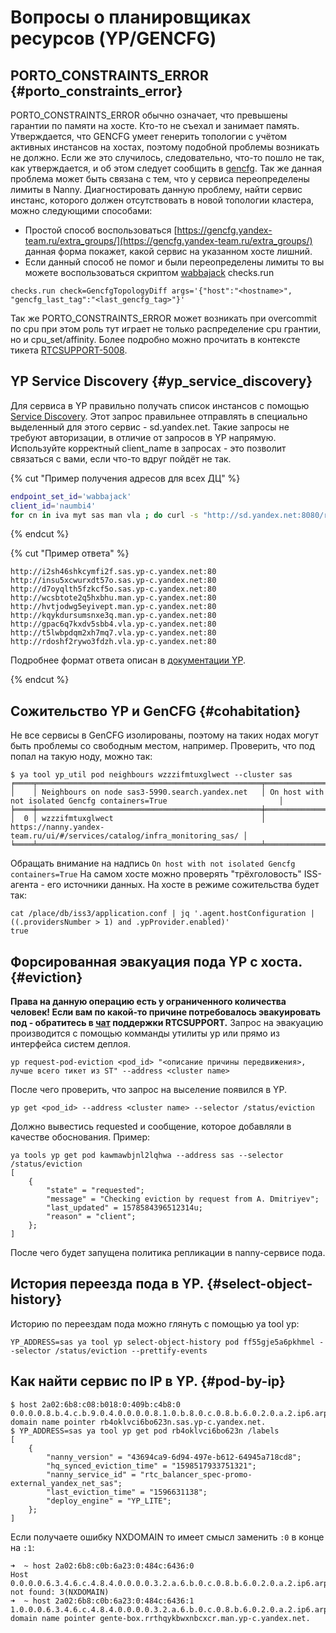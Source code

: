 # Вопросы о планировщиках ресурсов (YP/GENCFG)
## PORTO_CONSTRAINTS_ERROR {#porto_constraints_error}
PORTO_CONSTRAINTS_ERROR обычно означает, что превышены гарантии по памяти на хосте. Кто-то не съехал и занимает память.
Утверждается, что GENCFG умеет генерить топологии с учётом активных инстансов на хостах, поэтому подобной проблемы возникать не должно. Если же это случилось, следовательно, что-то пошло не так, как утверждается, и об этом следует сообщить в [gencfg](https://h.yandex-team.ru/?https%3A%2F%2Ft.me%2Fjoinchat%2FBlz_uD9XGMHGSqjiPlFXVw).
Так же данная проблема может быть связана с тем, что у сервиса переопределены лимиты в Nanny.
Диагностировать данную проблему, найти сервис инстанс, которого должен отсутствовать в новой топологии кластера, можно следующими способами:
- Простой способ воспользоваться [https://gencfg.yandex-team.ru/extra_groups/](https://gencfg.yandex-team.ru/extra_groups/) данная форма покажет, какой сервис на указанном хосте лишний.
- Если данный способ не помог и были переопределены лимиты то вы можете воспользоваться скриптом [wabbajack](https://wiki.yandex-team.ru/jandekspoisk/sepe/dezhurnajasmena/wabbajack/Wabbajack-Install-guide/?from=%252Fjandekspoisk%252Fsepe%252Fdezhurnajasmena%252Fwabbajack%252Fwabbajack-servis-avtomaticheskogo-sbora-diagnostiki%252FWabbajack-Install-guide%252F) checks.run

```
checks.run check=GencfgTopologyDiff args='{"host":"<hostname>", "gencfg_last_tag":"<last_gencfg_tag>"}'
```

Так же PORTO_CONSTRAINTS_ERROR может возникать при overcommit по cpu при этом роль тут играет не только распределение cpu грантии, но и cpu_set/affinity. Более подробно можно прочитать в контексте тикета [RTCSUPPORT-5008](https://st.yandex-team.ru/RTCSUPPORT-3845).

## YP Service Discovery {#yp_service_discovery}
Для сервиса в YP правильно получать список инстансов с помощью [Service Discovery](https://wiki.yandex-team.ru/yp/yp-quick-start-guide/#yp.sd).
Этот запрос правильнее отправлять в специально выделенный для этого сервис - sd.yandex.net. Такие запросы не требуют авторизации, в отличие от запросов в YP напрямую.
Используйте корректный client_name в запросах - это позволит связаться с вами, если что-то вдруг пойдёт не так.

{% cut "Пример получения адресов для всех ДЦ" %}

```bash
endpoint_set_id='wabbajack'
client_id='naumbi4'
for cn in iva myt sas man vla ; do curl -s "http://sd.yandex.net:8080/resolve_endpoints/json" --data '{"cluster_name": "'"${cn}"'", "endpoint_set_id": "'"${endpoint_set_id}"'", "client_name": "'"${client_id}"'"}' | jq -c '{"'"${cn}"'": .endpoint_set.endpoints}' ; done | jq -sr '. | add | map(. | values) | add | map("http://" + .fqdn + ":" + (.port | tostring))[]'
```

{% endcut %}

{% cut "Пример ответа" %}

```(json)
http://i2sh46shkcymfi2f.sas.yp-c.yandex.net:80
http://insu5xcwurxdt57o.sas.yp-c.yandex.net:80
http://d7oyqlth5fzkcf5o.sas.yp-c.yandex.net:80
http://wcsbtote2q5hxbhu.man.yp-c.yandex.net:80
http://hvtjodwg5eyivept.man.yp-c.yandex.net:80
http://kqykdursumsnxe3q.man.yp-c.yandex.net:80
http://gpac6q7kxdv5sbb4.vla.yp-c.yandex.net:80
http://t5lwbpdqm2xh7mq7.vla.yp-c.yandex.net:80
http://rdoshf2rywo3fdzh.vla.yp-c.yandex.net:80
```
Подробнее формат ответа описан в [документации YP](https://wiki.yandex-team.ru/yp/yp-quick-start-guide/#yp.sd).

{% endcut %}

## Сожительство YP и GenCFG {#cohabitation}
Не все сервисы в GenCFG изолированы, поэтому на таких нодах могут быть проблемы со свободным местом, например.
Проверить, что под попал на такую ноду, можно так:

```
$ ya tool yp_util pod neighbours wzzzifmtuxglwect --cluster sas
╒════╤══════════════════════════════════════════════════╤══════════════════════════════════════════════════════════════════════════╕
│    │ Neighbours on node sas3-5990.search.yandex.net   │ On host with not isolated Gencfg containers=True                         │
╞════╪══════════════════════════════════════════════════╪══════════════════════════════════════════════════════════════════════════╡
│  0 │ wzzzifmtuxglwect                                 │ https://nanny.yandex-team.ru/ui/#/services/catalog/infra_monitoring_sas/ │
╘════╧══════════════════════════════════════════════════╧══════════════════════════════════════════════════════════════════════════╛
```

Обращать внимание на надпись `On host with not isolated Gencfg containers=True`
На самом хосте можно проверять "трёхголовость" ISS-агента - его источники данных.
На хосте в режиме сожительства будет так:

```
cat /place/db/iss3/application.conf | jq '.agent.hostConfiguration | ((.providersNumber > 1) and .ypProvider.enabled)'
true
```

## Форсированная эвакуация пода YP с хоста. {#eviction}
**Права на данную операцию есть у ограниченного количества человек! Если вам по какой-то причине потребовалось эвакуировать под - обратитесь в [чат](https://t.me/joinchat/Be0kOD50fVxMoi_8hPvG6Q) поддержки RTCSUPPORT.**
Запрос на эвакуацию производится с помощью комманды утилиты yp или прямо из интерфейса систем деплоя.

```
yp request-pod-eviction <pod_id> "<описание причины передвижения>, лучше всего тикет из ST" --address <cluster name>
```
После чего проверить, что запрос на выселение появился в YP.

```
yp get <pod_id> --address <cluster name> --selector /status/eviction
```
Должно вывестись requested и сообщение, которое добавляли в качестве обоснования. Пример:

```
ya tools yp get pod kawmawbjnl2lqhwa --address sas --selector /status/eviction
[
    {
        "state" = "requested";
        "message" = "Checking eviction by request from A. Dmitriyev";
        "last_updated" = 1578584396512314u;
        "reason" = "client";
    };
]
```

После чего будет запущена политика репликации в nanny-сервисе пода.

## История переезда пода в YP. {#select-object-history}

Историю по переездам пода можно глянуть с помощью ya tool yp:

```
YP_ADDRESS=sas ya tool yp select-object-history pod ff55gje5a6pkhmel --selector /status/eviction --prettify-events
```

## Как найти сервис по IP в YP. {#pod-by-ip}

```
$ host 2a02:6b8:c08:b018:0:409b:c4b8:0
0.0.0.0.8.b.4.c.b.9.0.4.0.0.0.0.8.1.0.b.8.0.c.0.8.b.6.0.2.0.a.2.ip6.arpa domain name pointer rb4oklvci6bo623n.sas.yp-c.yandex.net.
$ YP_ADDRESS=sas ya tool yp get pod rb4oklvci6bo623n /labels
[
    {
        "nanny_version" = "43694ca9-6d94-497e-b612-64945a718cd8";
        "hq_synced_eviction_time" = "1598517933751321";
        "nanny_service_id" = "rtc_balancer_spec-promo-external_yandex_net_sas";
        "last_eviction_time" = "1596631138";
        "deploy_engine" = "YP_LITE";
    };
]
```

Если получаете ошибку NXDOMAIN то имеет смысл заменить `:0` в конце на `:1`:
```
➜  ~ host 2a02:6b8:c0b:6a23:0:484c:6436:0
Host 0.0.0.0.6.3.4.6.c.4.8.4.0.0.0.0.3.2.a.6.b.0.c.0.8.b.6.0.2.0.a.2.ip6.arpa not found: 3(NXDOMAIN)
➜  ~ host 2a02:6b8:c0b:6a23:0:484c:6436:1
1.0.0.0.6.3.4.6.c.4.8.4.0.0.0.0.3.2.a.6.b.0.c.0.8.b.6.0.2.0.a.2.ip6.arpa domain name pointer gente-box.rrthqykbwxnbcxcr.man.yp-c.yandex.net.
```
